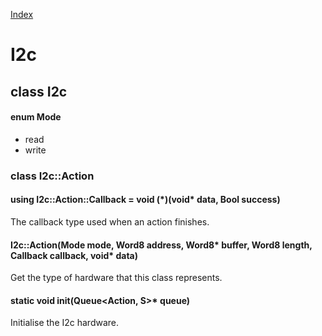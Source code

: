 [Index](../index.hpp.md#index)

# I2c

## class I2c

#### enum Mode
* read
* write

### class I2c::Action

#### using I2c::Action::Callback = void (\*)(void\* data, Bool success)
The callback type used when an action finishes.

#### I2c::Action(Mode mode, Word8 address, Word8\* buffer, Word8 length, Callback callback, void\* data)
Get the type of hardware that this class represents.

#### static void init(Queue\<Action, S\>* queue)
Initialise the I2c hardware.
